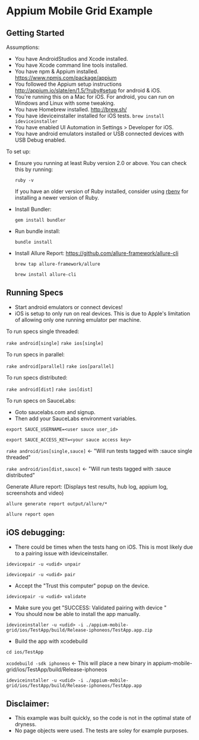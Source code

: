# Appium Mobile Grid Example

## Getting Started

Assumptions:
  * You have AndroidStudios and Xcode installed.
  * You have Xcode command line tools installed.
  * You have npm & Appium installed. https://www.npmjs.com/package/appium
  * You followed the Appium setup instructions http://appium.io/slate/en/1.5/?ruby#setup for android & iOS.
  * You're running this on a Mac for iOS. For android, you can run on Windows and Linux with some tweaking. 
  * You have Homebrew installed. http://brew.sh/
  * You have ideviceinstaller installed for iOS tests. `brew install ideviceinstaller`
  * You have enabled UI Automation in Settings > Developer for iOS.
  * You have android emulators installed or USB connected devices with USB Debug enabled.

To set up:

* Ensure you running at least Ruby version 2.0 or above. You can check this by
  running:

  `ruby -v`

  If you have an older version of Ruby installed, consider using
  [rbenv](https://github.com/sstephenson/rbenv) for installing a newer version
  of Ruby.

* Install Bundler:

  `gem install bundler`

* Run bundle install:

  `bundle install`

* Install Allure Report: https://github.com/allure-framework/allure-cli

  `brew tap allure-framework/allure`
  
  `brew install allure-cli`

## Running Specs

* Start android emulators or connect devices!
* iOS is setup to only run on real devices. This is due to Apple's limitation of allowing only one running emulator per machine. 

To run specs single threaded:

  `rake android[single]`
  `rake ios[single]`
	
To run specs in parallel: 

  `rake android[parallel]`
  `rake ios[parallel]`
 
To run specs distributed:

  `rake android[dist]`
  `rake ios[dist]`

To run specs on SauceLabs:
  * Goto saucelabs.com and signup.
  * Then add your SauceLabs environment variables.
  
  `export SAUCE_USERNAME=<user sauce user_id>`
  
  `export SAUCE_ACCESS_KEY=<your sauce access key>`
	  
  `rake android/ios[single,sauce]` <- "Will run tests tagged with :sauce single threaded"
  
  `rake android/ios[dist,sauce]` <- "Will run tests tagged with :sauce distributed"
   
Generate Allure report: (Displays test results, hub log, appium log, screenshots and video)

  `allure generate report output/allure/*`
  
  `allure report open`

## iOS debugging:
  * There could be times when the tests hang on iOS. This is most likely due to a pairing issue with ideviceinstaller.
  
  `idevicepair -u <udid> unpair`
  
  `idevicepair -u <udid> pair`
  
  * Accept the "Trust this computer" popup on the device.
  
  `idevicepair -u <udid> validate`
  
  * Make sure you get "SUCCESS: Validated pairing with device <udid>"
  * You should now be able to install the app manually.
  
  `ideviceinstaller -u <udid> -i ./appium-mobile-grid/ios/TestApp/build/Release-iphoneos/TestApp.app.zip`
	  
  * Build the app with xcodebuild
  
  `cd ios/TestApp`
  
  `xcodebuild -sdk iphoneos` <- This will place a new binary in appium-mobile-grid/ios/TestApp/build/Release-iphoneos
  
  `ideviceinstaller -u <udid> -i ./appium-mobile-grid/ios/TestApp/build/Release-iphoneos/TestApp.app`

## Disclaimer:
  * This example was built quickly, so the code is not in the optimal state of dryness.
  * No page objects were used. The tests are soley for example purposes.
